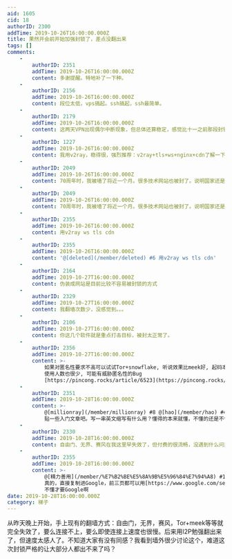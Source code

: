 ```yaml
---
aid: 1605
cid: 18
authorID: 2300
addTime: 2019-10-26T16:00:00.000Z
title: 果然开会前开始加强封锁了，差点没翻出来
tags: []
comments:
    -
        authorID: 2351
        addTime: 2019-10-26T16:00:00.000Z
        content: 多谢提醒。特地补了一下种。
    -
        authorID: 2156
        addTime: 2019-10-26T16:00:00.000Z
        content: 段位太低，vps搞起。ssh搞起，ssh最简单。
    -
        authorID: 2179
        addTime: 2019-10-26T16:00:00.000Z
        content: 这两天VPN出现偶尔中断现象，但总体还算稳定，感觉比十一之前那段封锁要强度小一些。
    -
        authorID: 1227
        addTime: 2019-10-26T16:00:00.000Z
        content: 我用v2ray，稳得很，强烈推荐：v2ray+tls+ws+nginx+cdn了解一下
    -
        authorID: 2049
        addTime: 2019-10-26T16:00:00.000Z
        content: 70周年时，我被墙了将近一个月。很多技术网站也被封了。说明国家还是有办法封彻底的，平常也还是不会封死的。等几天就好了。
    -
        authorID: 2049
        addTime: 2019-10-26T16:00:00.000Z
        content: 70周年时，我被墙了将近一个月。很多技术网站也被封了。说明国家还是有办法封彻底的，平常也还是不会封死的。等几天就好了。
    -
        authorID: 2355
        addTime: 2019-10-26T16:00:00.000Z
        content: 用v2ray ws tls cdn
    -
        authorID: 2355
        addTime: 2019-10-26T16:00:00.000Z
        content: '@[deleted](/member/deleted) #6 用v2ray ws tls cdn'
    -
        authorID: 2164
        addTime: 2019-10-27T16:00:00.000Z
        content: 伪装成网站是目前比较不容易被封锁的方式
    -
        authorID: 2329
        addTime: 2019-10-27T16:00:00.000Z
        content: 我翻墙次数少，没感觉到。。。
    -
        authorID: 2106
        addTime: 2019-10-27T16:00:00.000Z
        content: 你这几个软件就是重点打击目标，被封太正常了。
    -
        authorID: 2356
        addTime: 2019-10-27T16:00:00.000Z
        content: >-
            如果对匿名性要求不高可以试试Tor+snowflake, 听说效果比meek好, 起码本身应该没有后门, 但仍然是alpha阶段,
            使用人数也很少, 可能有威胁匿名性的Bug
            [https://pincong.rocks/article/6523](https://pincong.rocks/article/6523)
    -
        authorID: 2351
        addTime: 2019-10-28T16:00:00.000Z
        content: >-
            @[millionray](/member/millionray) #8 @[hao](/member/hao) #4
            贴一些入门文章吧。写一串英文缩写有什么用？懂得的本来就懂，不懂的还是不懂。
    -
        authorID: 2330
        addTime: 2019-10-28T16:00:00.000Z
        content: 自由门、无界、赛风在我这里早失效了，但付费的很流畅，没遇到什么问题
    -
        authorID: 2355
        addTime: 2019-10-28T16:00:00.000Z
        content: >-
            @[精力善用](/member/%E7%B2%BE%E5%8A%9B%E5%96%84%E7%94%A8) #13
            真的，直接复制进Google，前三页都可以用[https://www.google.com/search?q=v2ray+ws+tls+cdn&oq=v2ray+ws+&aqs=chrome.2.69i57j0l5.6805j0j7&sourceid=chrome&ie=UTF-8](https://www.google.com/search?aqs=chrome.2.69i57j0l5.6805j0j7&ie=UTF-8&oq=v2ray+ws+&q=v2ray+ws+tls+cdn&sourceid=chrome)
            不懂才要Google啊
date: 2019-10-28T16:00:00.000Z
category: 梯子
---
```


从昨天晚上开始，手上现有的翻墙方式：自由门，无界，赛风，Tor+meek等等就完全失效了，要么连接不上，要么即使连接上速度也很慢。后来用I2P勉强翻出来了，但速度太感人了。不知道大家有没有同感？我看到墙外很少讨论这个，难道这次封锁严格的让大部分人都出不来了吗？
